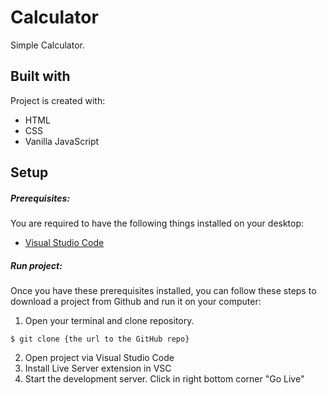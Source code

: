 # Calculator
Simple Calculator.

## Built with
Project is created with:
* HTML
* CSS
* Vanilla JavaScript

## Setup
##### Prerequisites:
You are required to have the following things installed on your desktop:
* <a href="https://code.visualstudio.com/" target="_blank">Visual Studio Code</a>

##### Run project:
Once you have these prerequisites installed, you can follow these steps to download a project from Github and run it on your computer:
1. Open your terminal and clone repository.
```
$ git clone {the url to the GitHub repo}
```
2. Open project via Visual Studio Code
3. Install Live Server extension in VSC
4. Start the development server. Click in right bottom corner "Go Live"
